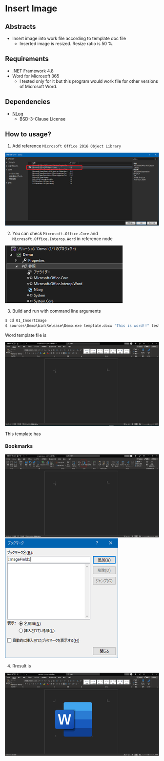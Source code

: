 # Insert Image

## Abstracts

* Insert image into work file according to template doc file
  * Inserted image is resized. Resize ratio is 50 %.

## Requirements

* .NET Framework 4.8
* Word for Microsoft 365
  * I tested only for it but this program would work file for other versions of Microsoft Word.

## Dependencies

* [NLog](https://github.com/NLog/NLog)
  * BSD-3-Clause License

## How to usage?

1. Add reference `Microsoft Office 2016 Object Library`

<img src="./images/vs1.png" />

2. You can check `Microsoft.Office.Core` and `Microsoft.Office.Interop.Word` in reference node

<img src="./images/vs2.png" />

3. Build and run with command line arguments

````cmd
$ cd 01_InsertImage
$ sources\Demo\bin\Release\Demo.exe template.docx "This is word!!" test.png test.docx
````

Word template file is 

<img src="./images/word-template.png" />

This template has 

### Bookmarks

<img src="./images/word1.png" />

<img src="./images/word2.png" />

4. Rresult is

<img src="./images/word-result.png" />

